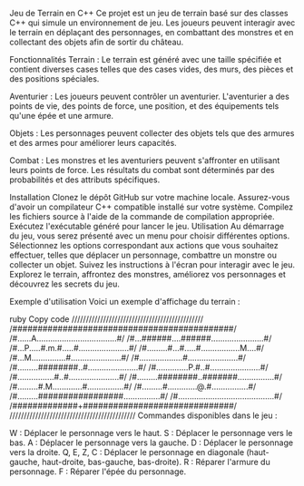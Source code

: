 Jeu de Terrain en C++
Ce projet est un jeu de terrain basé sur des classes C++ qui simule un environnement de jeu. Les joueurs peuvent interagir avec le terrain en déplaçant des personnages, en combattant des monstres et en collectant des objets afin de sortir du château.

Fonctionnalités
Terrain : Le terrain est généré avec une taille spécifiée et contient diverses cases telles que des cases vides, des murs, des pièces et des positions spéciales.

Aventurier : Les joueurs peuvent contrôler un aventurier. L'aventurier a des points de vie, des points de force, une position, et des équipements tels qu'une épée et une armure.

Objets : Les personnages peuvent collecter des objets tels que des armures et des armes pour améliorer leurs capacités.

Combat : Les monstres et les aventuriers peuvent s'affronter en utilisant leurs points de force. Les résultats du combat sont déterminés par des probabilités et des attributs spécifiques.

Installation
Clonez le dépôt GitHub sur votre machine locale.
Assurez-vous d'avoir un compilateur C++ compatible installé sur votre système.
Compilez les fichiers source à l'aide de la commande de compilation appropriée.
Exécutez l'exécutable généré pour lancer le jeu.
Utilisation
Au démarrage du jeu, vous serez présenté avec un menu pour choisir différentes options. Sélectionnez les options correspondant aux actions que vous souhaitez effectuer, telles que déplacer un personnage, combattre un monstre ou collecter un objet. Suivez les instructions à l'écran pour interagir avec le jeu. Explorez le terrain, affrontez des monstres, améliorez vos personnages et découvrez les secrets du jeu.

Exemple d'utilisation
Voici un exemple d'affichage du terrain :

ruby
Copy code
//////////////////////////////////////////////
/############################################/
/#......A...................................#/
/#...######....######.......................#/
/#...P.....#.m.#.....#......................#/
/#.........#...#.....#.................M....#/
/#...M...............#......................#/
/#...................#......................#/
/#.........########..#......................#/
/#..............P.#..#......................#/
/#................#..#......................#/
/#.........########..#######................#/ 
/#.........#.M.............#................#/ 
/#.........#.............@.#................#/
/#.........#################................#/ 
/#..........................................#/
/#############+##############################/ 
////////////////////////////////////////////
Commandes disponibles dans le jeu :

W : Déplacer le personnage vers le haut.
S : Déplacer le personnage vers le bas.
A : Déplacer le personnage vers la gauche.
D : Déplacer le personnage vers la droite.
Q, E, Z, C : Déplacer le personnage en diagonale (haut-gauche, haut-droite, bas-gauche, bas-droite).
R : Réparer l'armure du personnage.
F : Réparer l'épée du personnage.

